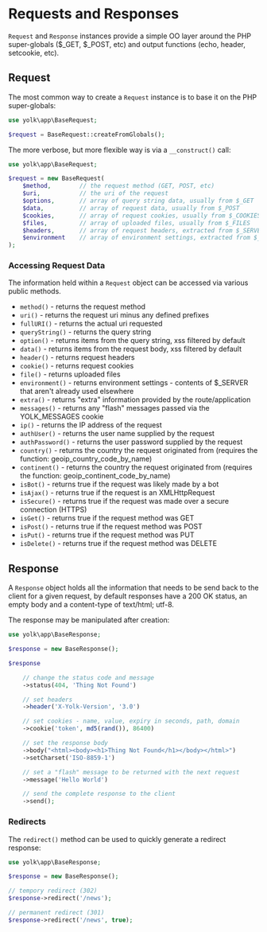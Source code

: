 
# Requests and Responses

`Request` and `Response` instances provide a simple OO layer around the PHP super-globals ($_GET, $_POST, etc) 
and output functions (echo, header, setcookie, etc). 

## Request

The most common way to create a `Request` instance is to base it on the PHP super-globals:

```php
use yolk\app\BaseRequest;

$request = BaseRequest::createFromGlobals();
 ```

The more verbose, but more flexible way is via a `__construct()` call:

```php
use yolk\app\BaseRequest;

$request = new BaseRequest(
	$method,		// the request method (GET, POST, etc)
	$uri,			// the uri of the request
	$options,		// array of query string data, usually from $_GET
	$data,			// array of request data, usually from $_POST
	$cookies,		// array of request cookies, usually from $_COOKIES
	$files,			// array of uploaded files, usually from $_FILES
	$headers,		// array of request headers, extracted from $_SERVER
	$environment	// array of environment settings, extracted from $_SERVER
);
```

### Accessing Request Data

The information held within a `Request` object can be accessed via various public methods.

* `method()` - returns the request method
* `uri()` - returns the request uri minus any defined prefixes
* `fullURI()` - returns the actual uri requested
* `queryString()` - returns the query string
* `option()` - returns items from the query string, xss filtered by default
* `data()` - returns items from the request body, xss filtered by default
* `header()` - returns request headers
* `cookie()` - returns request cookies
* `file()` - returns uploaded files
* `environment()` - returns environment settings - contents of $_SERVER that aren't already used elsewhere
* `extra()` - returns "extra" information provided by the route/application
* `messages()` - returns any "flash" messages passed via the YOLK_MESSAGES cookie
* `ip()` - returns the IP address of the request
* `authUser()` - returns the user name supplied by the request
* `authPassword()` - returns the user password supplied by the request
* `country()` - returns the country the request originated from (requires the function: geoip_country_code_by_name)
* `continent()` - returns the country the request originated from (requires the function: geoip_continent_code_by_name)
* `isBot()` - returns true if the request was likely made by a bot
* `isAjax()` - returns true if the request is an XMLHttpRequest
* `isSecure()` - returns true if the request was made over a secure connection (HTTPS)
* `isGet()` - returns true if the request method was GET
* `isPost()` - returns true if the request method was POST
* `isPut()` - returns true if the request method was PUT
* `isDelete()` - returns true if the request method was DELETE

## Response

A `Response` object holds all the information that needs to be send back to the client for a given request,
by default responses have a 200 OK status, an empty body and a content-type of text/html; utf-8.

The response may be manipulated after creation:

```php
use yolk\app\BaseResponse;

$response = new BaseResponse();

$response

	// change the status code and message
	->status(404, 'Thing Not Found')

	// set headers
	->header('X-Yolk-Version', '3.0')

	// set cookies - name, value, expiry in seconds, path, domain
	->cookie('token', md5(rand()), 86400)

	// set the response body
	->body("<html><body><h1>Thing Not Found</h1></body></html>")
	->setCharset('ISO-8859-1')

	// set a "flash" message to be returned with the next request
	->message('Hello World')

	// send the complete response to the client
	->send();
```

### Redirects

The `redirect()` method can be used to quickly generate a redirect response:

```php
use yolk\app\BaseResponse;

$response = new BaseResponse();

// tempory redirect (302)
$response->redirect('/news');

// permanent redirect (301)
$response->redirect('/news', true);
```
